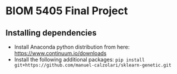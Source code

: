 # BIOM 5405 Final Project #

## Installing dependencies ##
- Install Anaconda python distribution from here: https://www.continuum.io/downloads
- Install the following additional packages:
    `pip install git+https://github.com/manuel-calzolari/sklearn-genetic.git`

